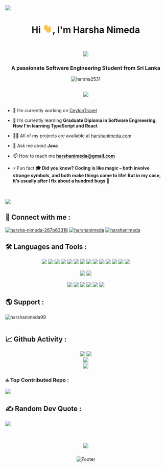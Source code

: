 <img src="https://github.com/sourabmaity/sourabmaity/blob/main/header_.png" >
<h1 align="center">Hi <img src="https://raw.githubusercontent.com/ABSphreak/ABSphreak/master/gifs/Hi.gif" width="30px">, I'm Harsha Nimeda</h1>
<br>
<p align="center">
 <img src="https://readme-typing-svg.herokuapp.com/?lines=Welcome+to+my+GitHub+Profile!&center=true&width=360&height=30" >
</p>
<h3 align="center">A passionate Software Engineering Student from Sri Lanka</h3>
<p align="center"> <img src="https://komarev.com/ghpvc/?username=harsha2531&label=Profile%20views&color=0e75b6&style=flat" alt="harsha2531" /> </p>
<br>
<div align="center">
<picture> <img src="https://i.giphy.com/media/v1.Y2lkPTc5MGI3NjExYnFiamY2bjB0bHhvYTk0ZjBmeWE4cTNqMXE2cGE0Mmlya3I2Y3ozaiZlcD12MV9pbnRlcm5hbF9naWZfYnlfaWQmY3Q9Zw/qgQUggAC3Pfv687qPC/giphy.gif" width = 600></picture>
</div>
<br>


- 🔭 I’m currently working on [CeylonTravel](https://github.com/harsha2531/CeylonTravel.git)

- 🌱 I’m currently learning **Graduate Diploma in Software Engineering, Now I'm learning TypeScript and React**

- 👨‍💻 All of my projects are available at [harshanimeda.com](harshanimeda.com)

- 💬 Ask me about **Java**

- 📫 How to reach me **harshanimeda@gmail.com**

- ⚡ Fun fact **🎓 Did you know? Coding is like magic – both involve strange symbols, and both make things come to life! But in my case, it’s usually after I fix about a hundred bugs 🐛**
<br>

<img
		align="center"
		src="https://github-profile-trophy.vercel.app/?username=harsha2531&theme=onedark"
	/>
 
## 📩 Connect with me :
<p align="left">
<a href="https://linkedin.com/in/harsha-nimeda-267b63318" target="blank"><img align="center" src="https://raw.githubusercontent.com/rahuldkjain/github-profile-readme-generator/master/src/images/icons/Social/linked-in-alt.svg" alt="harsha-nimeda-267b63318" height="30" width="40" /></a>
<a href="https://fb.com/harshanimeda" target="blank"><img align="center" src="https://raw.githubusercontent.com/rahuldkjain/github-profile-readme-generator/master/src/images/icons/Social/facebook.svg" alt="harshanimeda" height="30" width="40" /></a>
<a href="https://fb.com/harshanimeda" target="blank"><img align="center" src="https://raw.githubusercontent.com/rahuldkjain/github-profile-readme-generator/master/src/images/icons/Social/whatsapp.svg" alt="harshanimeda" height="30" width="40" /></a>
</p>

## 🛠 Languages and Tools :
<div align="center">
<code><img height="40" src="https://skillicons.dev/icons?i=js"></code>
<code><img height="40" src="https://skillicons.dev/icons?i=typescript"></code>
<code><img height="40" src="https://skillicons.dev/icons?i=react"></code>
<code><img height="40" src="https://skillicons.dev/icons?i=nodejs"></code>	
<code><img height="40" src="https://skillicons.dev/icons?i=java"></code>
<code><img height="40" src="https://skillicons.dev/icons?i=spring"></code>
<code><img height="40" src="https://skillicons.dev/icons?i=bootstrap"></code>
<code><img height="40" src="https://skillicons.dev/icons?i=linux"></code>
<code><img height="40" src="https://skillicons.dev/icons?i=mint"></code>	
<code><img height="40" src="https://skillicons.dev/icons?i=html"></code>  
<code><img height="40" src="https://skillicons.dev/icons?i=css"></code>
<code><img height="40" src="https://skillicons.dev/icons?i=tailwindcss"></code>	
<code><img height="40" src="https://skillicons.dev/icons?i=jquery"></code>  	
<code><img height="40" src="https://skillicons.dev/icons?i=git"></code>	
<br>  
<br>  
<code><img height="40" src="https://skillicons.dev/icons?i=hibernate"></code>
<code><img height="40" src="https://skillicons.dev/icons?i=mysql"></code>
<br>  
<br>  
<code><img height="40" src="https://skillicons.dev/icons?i=figma"></code>
<code><img height="40" src="https://skillicons.dev/icons?i=github"></code>
<code><img height="40" src="https://skillicons.dev/icons?i=idea"></code>
<code><img height="40" src="https://skillicons.dev/icons?i=webstorm"></code>	
<code><img height="40" src="https://skillicons.dev/icons?i=vscode"></code>
<code><img height="40" src="https://skillicons.dev/icons?i=postman"></code>
</div>

## 🌎 Support :
<p><a href="https://www.buymeacoffee.com/harshanimeda99"> <img align="left" src="https://cdn.buymeacoffee.com/buttons/v2/default-yellow.png" height="50" width="210" alt="harshanimeda99" /></a></p><br><br>

</p>

## 📈 Github Activity :
<div align="center">
<img  src="https://github-profile-summary-cards.vercel.app/api/cards/stats?username=harsha2531&theme=react" /> 
<img src="https://github-readme-stats.vercel.app/api/top-langs/?username=harsha2531&langs_count=20&count_private=true&layout=compact&theme=react&hide_border=true" />
<br>
<img src="http://github-profile-summary-cards.vercel.app/api/cards/profile-details?username=harsha2531&theme=react" />
<br>
<img src="http://github-profile-summary-cards.vercel.app/api/cards/productive-time?username=harsha2531&theme=react&utcOffset=8" />
<br> 
</div>

### 🔝 Top Contributed Repo :
![](https://github-contributor-stats.vercel.app/api?username=harsha2531&limit=5&theme=dark&combine_all_yearly_contributions=true)

## ✍️ Random Dev Quote :
![](https://quotes-github-readme.vercel.app/api?type=horizontal&theme=radical)

<h1 align="center">
    <img src="https://readme-typing-svg.herokuapp.com/?font=Righteous&size=35&center=true&vCenter=true&width=500&height=70&duration=4000&lines=Thank+you+for+coming😇;You+can+follow+me😉💖;Have+A+Wonderful+Day🤗✌;&color=2FA4FF" />
</h1>

<!-- Footer -->
<div align="center">
  
  ![Footer](https://capsule-render.vercel.app/api?type=waving&color=gradient&height=100&section=footer)
  
</div>
